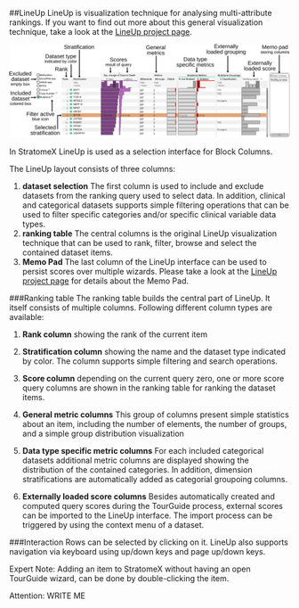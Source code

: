 ##LineUp
LineUp is visualization technique for analysing multi-attribute rankings. If you want to find out more about this general visualization technique, take a look at the [LineUp project page](http://lineup.caledydo.org). 

![](i/lineup_explained.svg "explaination of the the LineUp interface used in Caleydo")

In StratomeX LineUp is used as a selection interface for Block Columns. 

The LineUp layout consists of three columns: 

1. **dataset selection** 
   The first column is used to include and exclude datasets from the ranking query used to select data. In addition, clinical and categorical datasets supports simple filtering operations that can be used to filter specific categories and/or specific clinical variable data types.
2. **ranking table**
   The central columns is the original LineUp visualization technique that can be used to rank, filter, browse and select the contained dataset items. 
3. **Memo Pad**
   The last column of the LineUp interface can be used to persist scores over multiple wizards. Please take a look at the [LineUp project page](http://lineup.caledydo.org) for details about the Memo Pad.
   
###Ranking table
The ranking table builds the central part of LineUp. It itself consists of multiple columns. Following different column types are available:

1. **Rank column** 
  showing the rank of the current item

2. **Stratification column** 
  showing the name and the dataset type indicated by color. The column supports simple filtering and search operations.

3. **Score column** 
  depending on the current query zero, one or more score query columns are shown in the ranking table for ranking the dataset items.

4. **General metric columns** 
  This group of columns present simple statistics about an item, including the number of elements, the number of groups, and a simple group distribution visualization

5. **Data type specific metric columns** 
  For each included categorical datasets additional metric columns are displayed showing the distribution of the contained categories. In addition, dimension stratifications are automatically added as categorial groupoing columns.

6. **Externally loaded score columns** 
  Besides automatically created and computed query scores during the TourGuide process, external scores can be imported to the LineUp interface. The import process can be triggered by using the context menu of a dataset. 

###Interaction
Rows can be selected by clicking on it. LineUp also supports navigation via keyboard using up/down keys and page up/down keys. 

Expert Note: Adding an item to StratomeX without having an open TourGuide wizard, can be done by double-clicking the item.



Attention: WRITE ME